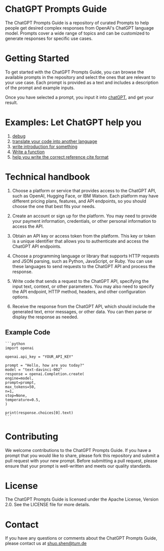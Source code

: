 # ChatGPT Prompts Guide
The ChatGPT Prompts Guide is a repository of curated Prompts to help people get desired complex responses from OpenAI's ChatGPT language model. Prompts cover a wide range of topics and can be customized to generate responses for specific use cases.

# Getting Started
To get started with the ChatGPT Prompts Guide, you can browse the available prompts in the repository and select the ones that are relevant to your use case. Each prompt is provided as a text and includes a description of the prompt and example inputs.

Once you have selected a prompt, you input it into [chatGPT](https://chat.openai.com/chat), and get your result.


# Examples: Let ChatGPT help you
1. [debug](./debug.md)
2. [translate your code into another language](./translateLanguage.md)
3. [write introduction for something](./writeIntroduction.md)
4. [Write a function](./function.md)
5. [help you write the correct reference cite format](./reference.md)


# Technical handbook
1. Choose a platform or service that provides access to the ChatGPT API, such as OpenAI, Hugging Face, or IBM Watson. Each platform may have different pricing plans, features, and API endpoints, so you should choose the one that best fits your needs.

2. Create an account or sign up for the platform. You may need to provide your payment information, credentials, or other personal information to access the API.

3. Obtain an API key or access token from the platform. This key or token is a unique identifier that allows you to authenticate and access the ChatGPT API endpoints.

4. Choose a programming language or library that supports HTTP requests and JSON parsing, such as Python, JavaScript, or Ruby. You can use these languages to send requests to the ChatGPT API and process the response.

5. Write code that sends a request to the ChatGPT API, specifying the input text, context, or other parameters. You may also need to specify the API endpoint, HTTP method, headers, and other configuration options.

6. Receive the response from the ChatGPT API, which should include the generated text, error messages, or other data. You can then parse or display the response as needed.

## Example Code
    ```python
    import openai

    openai.api_key = "YOUR_API_KEY"

    prompt = "Hello, how are you today?"
    model = "text-davinci-002"
    response = openai.Completion.create(
    engine=model,
    prompt=prompt,
    max_tokens=50,
    n=1,
    stop=None,
    temperature=0.5,
    )

    print(response.choices[0].text)
    ```






# Contributing
We welcome contributions to the ChatGPT Prompts Guide. If you have a prompt that you would like to share, please fork this repository and submit a pull request with your new prompt. Before submitting a pull request, please ensure that your prompt is well-written and meets our quality standards.


# License
The ChatGPT Prompts Guide is licensed under the Apache License, Version 2.0. See the LICENSE file for more details.

# Contact
If you have any questions or comments about the ChatGPT Prompts Guide, please contact us at shuo.shen@tum.de